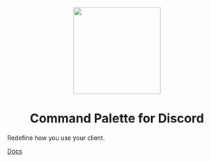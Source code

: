 <div align="center"><img height="200" src="https://raw.githubusercontent.com/yellowsink/discord-command-palette/src-cumcord/assets/icon.png" /></div>

<h1 align="center">Command Palette for Discord</h1>

Redefine how you use your client.

[Docs](https://yellowsink.github.io/discord-command-palette/docs)
